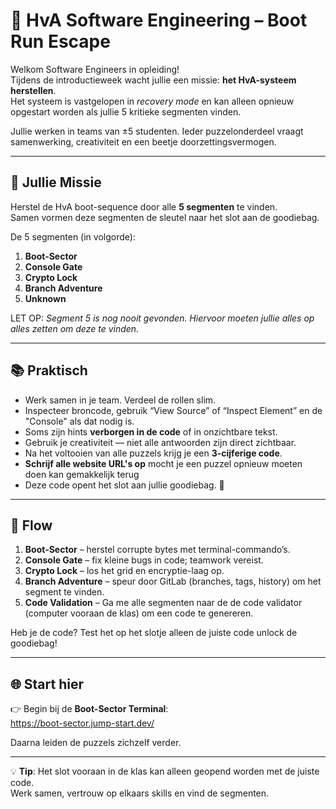 # 🚀 HvA Software Engineering – Boot Run Escape

Welkom Software Engineers in opleiding!  
Tijdens de introductieweek wacht jullie een missie: **het HvA-systeem herstellen**.  
Het systeem is vastgelopen in _recovery mode_ en kan alleen opnieuw opgestart worden als jullie 5 kritieke segmenten vinden.

Jullie werken in teams van ±5 studenten. Ieder puzzelonderdeel vraagt samenwerking, creativiteit en een beetje doorzettingsvermogen.

---

## 🔑 Jullie Missie

Herstel de HvA boot-sequence door alle **5 segmenten** te vinden.  
Samen vormen deze segmenten de sleutel naar het slot aan de goodiebag.

De 5 segmenten (in volgorde):

1. **Boot-Sector**
2. **Console Gate**
3. **Crypto Lock**
4. **Branch Adventure**
5. **Unknown**

LET OP: _Segment 5 is nog nooit gevonden. Hiervoor moeten jullie alles op alles zetten om deze te vinden._

---

## 📚 Praktisch

- Werk samen in je team. Verdeel de rollen slim.
- Inspecteer broncode, gebruik “View Source” of “Inspect Element” en de "Console" als dat nodig is.
- Soms zijn hints **verborgen in de code** of in onzichtbare tekst.
- Gebruik je creativiteit — niet alle antwoorden zijn direct zichtbaar.
- Na het voltooien van alle puzzels krijg je een **3-cijferige code**.
- **Schrijf alle website URL's op** mocht je een puzzel opnieuw moeten doen kan gemakkelijk terug
- Deze code opent het slot aan jullie goodiebag. 🎁

---

## 🧭 Flow

1. **Boot-Sector** – herstel corrupte bytes met terminal-commando’s.
2. **Console Gate** – fix kleine bugs in code; teamwork vereist.
3. **Crypto Lock** – los het grid en encryptie-laag op.
4. **Branch Adventure** – speur door GitLab (branches, tags, history) om het segment te vinden.
5. **Code Validation** – Ga me alle segmenten naar de de code validator (computer vooraan de klas) om een code te genereren.

Heb je de code? Test het op het slotje alleen de juiste code unlock de goodiebag!

---

## 🌐 Start hier

👉 Begin bij de **Boot-Sector Terminal**:  
https://boot-sector.jump-start.dev/

Daarna leiden de puzzels zichzelf verder.

---

💡 **Tip**: Het slot vooraan in de klas kan alleen geopend worden met de juiste code.  
Werk samen, vertrouw op elkaars skills en vind de segmenten.
